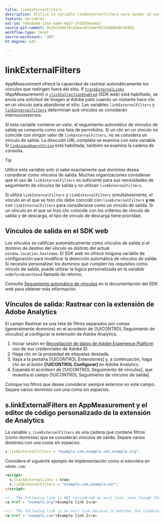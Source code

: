 ```yaml
---
title: linkExternalFilters
description: Utilice la variable linkExternalFilters para ayudar al seguimiento automático de vínculos de salida.
feature: Variables
exl-id: 7d4e8d96-17ee-4a04-9a57-37d2056ee9a7
source-git-commit: 9e20c5e6470ca5bec823e8ef6314468648c458d2
workflow-type: tm+mt
source-wordcount: '397'
ht-degree: 62%

---
```


# linkExternalFilters

AppMeasurement ofrece la capacidad de rastrear automáticamente los vínculos que redirigen fuera del sitio. If [`trackExternalLinks`](trackexternallinks.md) (AppMeasurement) o [`clickCollectionEnabled`](trackexternallinks.md) (SDK web) está habilitado, se envía una solicitud de imagen al Adobe justo cuando un visitante hace clic en un vínculo para abandonar el sitio. Las variables `linkExternalFilters` y [`linkInternalFilters`](linkinternalfilters.md) determinan qué vínculos se consideran internos/externos.

Si esta variable contiene un valor, el seguimiento automático de vínculos de salida se comporta como una lista de permitidos. Si un clic en un vínculo no coincide con ningún valor de `linkExternalFilters`, no se considera un vínculo de salida. La dirección URL completa se examina con esta variable. Si [`linkLeaveQueryString`](linkleavequerystring.md) está habilitada, también se examina la cadena de consulta.

>[!TIP]
>
>Utilice esta variable solo si sabe exactamente qué dominios desea considerar como vínculos de salida. Muchas organizaciones consideran que el uso de `linkInternalFilters` es suficiente para sus necesidades de seguimiento de vínculos de salida y no utilizan `linkExternalFilters`.

Si utiliza `linkInternalFilters` y `linkExternalFilters` simultáneamente, el vínculo en el que se hizo clic debe coincidir con `linkExternalFilters` **y no** con `linkInternalFilters` para considerarse como un vínculo de salida. Si un vínculo en el que se hizo clic coincide con los criterios de vínculo de salida y de descarga, el tipo de vínculo de descarga tiene prioridad.

## Vínculos de salida en el SDK web

Los vínculos se califican automáticamente como vínculos de salida si el dominio de destino del vínculo es distinto del actual `window.location.hostname`. El SDK web no ofrece ninguna variable de configuración para modificar la detección automática de vínculos de salida. Si necesita personalizar los dominios que cumplen los requisitos como vínculo de salida, puede utilizar la lógica personalizada en la variable `onBeforeEventSend` llamada de retorno.

Consulte [Seguimiento automático de vínculos](https://experienceleague.adobe.com/docs/experience-platform/edge/data-collection/track-links.html#automaticLinkTracking) en la documentación del SDK web para obtener más información.

## Vínculos de salida: Rastrear con la extensión de Adobe Analytics

El campo Rastrear es una lista de filtros separados por comas (generalmente dominios) en el acordeón de [!UICONTROL Seguimiento de vínculos] al configurar la extensión de Adobe Analytics.

1. Iniciar sesión en [Recopilación de datos de Adobe Experience Platform](https://experience.adobe.com/data-collection) uso de sus credenciales de Adobe ID.
2. Haga clic en la propiedad de etiquetas deseada.
3. Vaya a la pestaña [!UICONTROL Extensiones] y, a continuación, haga clic en el botón **[!UICONTROL Configurar]** en Adobe Analytics.
4. Expanda el acordeón de [!UICONTROL Seguimiento de vínculos], que muestra el campo [!UICONTROL Seguimiento de vínculos de salida].

Coloque los filtros que desee considerar siempre externos en este campo. Separe varios dominios con una coma sin espacios.

## s.linkExternalFilters en AppMeasurement y el editor de código personalizado de la extensión de Analytics

La variable `s.linkExternalFilters` es una cadena que contiene filtros (como dominios) que se consideran vínculos de salida. Separe varios dominios con una coma sin espacios.

```js
s.linkExternalFilters = "example.com,example.net,example.org";
```

Considere el siguiente ejemplo de implementación como si estuviera en `adobe.com`:

```html
<script>
  s.trackExternalLinks = true;
  s.linkExternalFilters = "example.com,example.net";
</script>

<!-- The following link is NOT considered an exit link, even though the link is outside adobe.com -->
<a href = "example.org">Example link 1</a>

<!-- The following link is an exit link because it matches the linkExternalFilters allowlist -->
<a href = "example.com">Example link 2</a>
```
